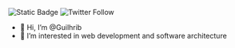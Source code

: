 ![Static Badge](https://img.shields.io/badge/software-architect_blue)
 ![Twitter Follow](https://img.shields.io/twitter/follow/dev_pkg)

- 👋 Hi, I’m @Guilhrib
- 👀 I’m interested in web development and software architecture 

<!--START_SECTION:waka-->
<!--END_SECTION:waka-->

